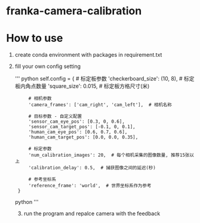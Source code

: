 # franka-camera-calibration
# How to use 
1. create conda environment with packages in requirement.txt
2. fill your own config setting
   
   '''
   python 
   self.config = {
            # 标定板参数
            'checkerboard_size': (10, 8),  # 标定板内角点数量
            'square_size': 0.015,  # 标定板方格尺寸(米)
            
            # 相机参数
            'camera_frames': ['cam_right', 'cam_left'],  # 相机名称
            
            # 目标参数 - 自定义配置
            'sensor_cam_eye_pos': [0.3, 0, 0.6],
            'sensor_cam_target_pos': [-0.1, 0, 0.1],
            'human_cam_eye_pos': [0.6, 0.7, 0.6],
            'human_cam_target_pos': [0.0, 0.0, 0.35],
            
            # 标定参数
            'num_calibration_images': 20,  # 每个相机采集的图像数量, 推荐15张以上
            'calibration_delay': 0.5,  # 捕获图像之间的延迟(秒)
            
            # 参考坐标系
            'reference_frame': 'world',  # 世界坐标系作为参考
        }
   python
   '''
   
   3. run the program and repalce camera with the feedback
